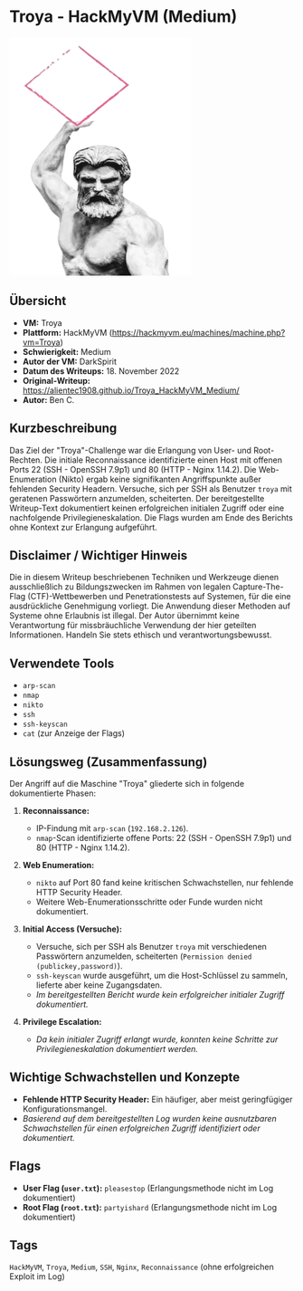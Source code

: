 # Troya - HackMyVM (Medium)
 
![Troya.png](Troya.png)

## Übersicht

*   **VM:** Troya
*   **Plattform:** HackMyVM (https://hackmyvm.eu/machines/machine.php?vm=Troya)
*   **Schwierigkeit:** Medium
*   **Autor der VM:** DarkSpirit
*   **Datum des Writeups:** 18. November 2022
*   **Original-Writeup:** https://alientec1908.github.io/Troya_HackMyVM_Medium/
*   **Autor:** Ben C.

## Kurzbeschreibung

Das Ziel der "Troya"-Challenge war die Erlangung von User- und Root-Rechten. Die initiale Reconnaissance identifizierte einen Host mit offenen Ports 22 (SSH - OpenSSH 7.9p1) und 80 (HTTP - Nginx 1.14.2). Die Web-Enumeration (Nikto) ergab keine signifikanten Angriffspunkte außer fehlenden Security Headern. Versuche, sich per SSH als Benutzer `troya` mit geratenen Passwörtern anzumelden, scheiterten. Der bereitgestellte Writeup-Text dokumentiert keinen erfolgreichen initialen Zugriff oder eine nachfolgende Privilegieneskalation. Die Flags wurden am Ende des Berichts ohne Kontext zur Erlangung aufgeführt.

## Disclaimer / Wichtiger Hinweis

Die in diesem Writeup beschriebenen Techniken und Werkzeuge dienen ausschließlich zu Bildungszwecken im Rahmen von legalen Capture-The-Flag (CTF)-Wettbewerben und Penetrationstests auf Systemen, für die eine ausdrückliche Genehmigung vorliegt. Die Anwendung dieser Methoden auf Systeme ohne Erlaubnis ist illegal. Der Autor übernimmt keine Verantwortung für missbräuchliche Verwendung der hier geteilten Informationen. Handeln Sie stets ethisch und verantwortungsbewusst.

## Verwendete Tools

*   `arp-scan`
*   `nmap`
*   `nikto`
*   `ssh`
*   `ssh-keyscan`
*   `cat` (zur Anzeige der Flags)

## Lösungsweg (Zusammenfassung)

Der Angriff auf die Maschine "Troya" gliederte sich in folgende dokumentierte Phasen:

1.  **Reconnaissance:**
    *   IP-Findung mit `arp-scan` (`192.168.2.126`).
    *   `nmap`-Scan identifizierte offene Ports: 22 (SSH - OpenSSH 7.9p1) und 80 (HTTP - Nginx 1.14.2).

2.  **Web Enumeration:**
    *   `nikto` auf Port 80 fand keine kritischen Schwachstellen, nur fehlende HTTP Security Header.
    *   Weitere Web-Enumerationsschritte oder Funde wurden nicht dokumentiert.

3.  **Initial Access (Versuche):**
    *   Versuche, sich per SSH als Benutzer `troya` mit verschiedenen Passwörtern anzumelden, scheiterten (`Permission denied (publickey,password)`).
    *   `ssh-keyscan` wurde ausgeführt, um die Host-Schlüssel zu sammeln, lieferte aber keine Zugangsdaten.
    *   *Im bereitgestellten Bericht wurde kein erfolgreicher initialer Zugriff dokumentiert.*

4.  **Privilege Escalation:**
    *   *Da kein initialer Zugriff erlangt wurde, konnten keine Schritte zur Privilegieneskalation dokumentiert werden.*

## Wichtige Schwachstellen und Konzepte

*   **Fehlende HTTP Security Header:** Ein häufiger, aber meist geringfügiger Konfigurationsmangel.
*   *Basierend auf dem bereitgestellten Log wurden keine ausnutzbaren Schwachstellen für einen erfolgreichen Zugriff identifiziert oder dokumentiert.*

## Flags

*   **User Flag (`user.txt`):** `pleasestop` (Erlangungsmethode nicht im Log dokumentiert)
*   **Root Flag (`root.txt`):** `partyishard` (Erlangungsmethode nicht im Log dokumentiert)

## Tags

`HackMyVM`, `Troya`, `Medium`, `SSH`, `Nginx`, `Reconnaissance` (ohne erfolgreichen Exploit im Log)

